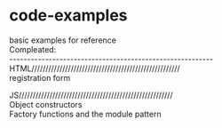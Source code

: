 # code-examples <br>
basic examples for reference<br>
Compleated:<br>
---------------------------------------------------------<br>
HTML/////////////////////////////////////////////////////<br>
registration form <br>

JS///////////////////////////////////////////////////////<br>
Object constructors<br>
Factory functions and the module pattern<br>




